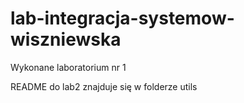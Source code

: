 # lab-integracja-systemow-wiszniewska
Wykonane laboratorium nr 1

README do lab2 znajduje się w folderze utils